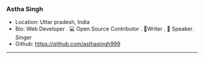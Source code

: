 ### Astha Singh
- Location: Uttar pradesh, India
- Bio: Web Developer . 💻 Open Source Contributor . 📝Writer . 🎤 Speaker . Singer 
- Github: https://github.com/asthasingh999
***
